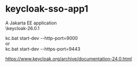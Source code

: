 # keycloak-sso-app1
A Jakarta EE application  
\keycloak-26.0.1  

kc.bat start-dev --http-port=9000  
or  
kc.bat start-dev --https-port=9443  

https://www.keycloak.org/archive/documentation-24.0.html